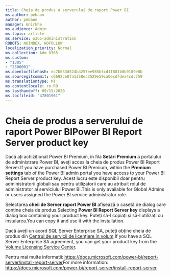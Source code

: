 ```yaml
---
title: Cheia de produs a serverului de raport Power BI
ms.author: pebaum
author: pebaum
manager: mnirkhe
ms.audience: Admin
ms.topic: article
ms.service: o365-administration
ROBOTS: NOINDEX, NOFOLLOW
localization_priority: Normal
ms.collection: Adm_O365
ms.custom:
- "1305"
- "2500001"
ms.openlocfilehash: ec7b033d524ba257ee985b5cd11881b0b9109e8b
ms.sourcegitcommit: c6692ce0fa1358ec3529e59ca0ecdfdea4cdc759
ms.translationtype: MT
ms.contentlocale: ro-RO
ms.lasthandoff: 09/15/2020
ms.locfileid: "47801961"
---
```

# <a name="power-bi-report-server-product-key"></a><span data-ttu-id="ca50d-102">Cheia de produs a serverului de raport Power BI</span><span class="sxs-lookup"><span data-stu-id="ca50d-102">Power BI Report Server product key</span></span>

<span data-ttu-id="ca50d-103">Dacă ați achiziționat Power BI Premium, în fila **Setări Premium** a portalului de administrare Power BI, aveți acces la cheia de produs Power BI Report Server.</span><span class="sxs-lookup"><span data-stu-id="ca50d-103">If you have purchased Power BI Premium, within the **Premium settings** tab of the Power BI admin portal you have access to your Power BI Report Server product key.</span></span> <span data-ttu-id="ca50d-104">Acest lucru este disponibil doar pentru administratorii globali sau pentru utilizatorii care au atribuit rolul de administrator al serviciului Power BI.</span><span class="sxs-lookup"><span data-stu-id="ca50d-104">This is only available for Global Admins or users assigned the Power BI service administrator role.</span></span>

<span data-ttu-id="ca50d-105">Selectarea **cheii de Server raport Power BI** afișează o casetă de dialog care conține cheia de produs.</span><span class="sxs-lookup"><span data-stu-id="ca50d-105">Selecting **Power BI Report Server key** displays a dialog box containing your product key.</span></span> <span data-ttu-id="ca50d-106">Puteți să-l copiați și să-l utilizați cu instalarea.</span><span class="sxs-lookup"><span data-stu-id="ca50d-106">You can copy it and use it with the installation.</span></span>

<span data-ttu-id="ca50d-107">Dacă aveți un acord SQL Server Enterprise SA, puteți obține cheia de produs din [Centrul de servicii de licențiere în volum](https://www.microsoft.com/Licensing/servicecenter/).</span><span class="sxs-lookup"><span data-stu-id="ca50d-107">If you have a SQL Server Enterprise SA agreement, you can get your product key from the [Volume Licensing Service Center](https://www.microsoft.com/Licensing/servicecenter/).</span></span>

<span data-ttu-id="ca50d-108">Pentru mai multe informații: https://docs.microsoft.com/power-bi/report-server/install-report-server</span><span class="sxs-lookup"><span data-stu-id="ca50d-108">For more information: https://docs.microsoft.com/power-bi/report-server/install-report-server</span></span>
